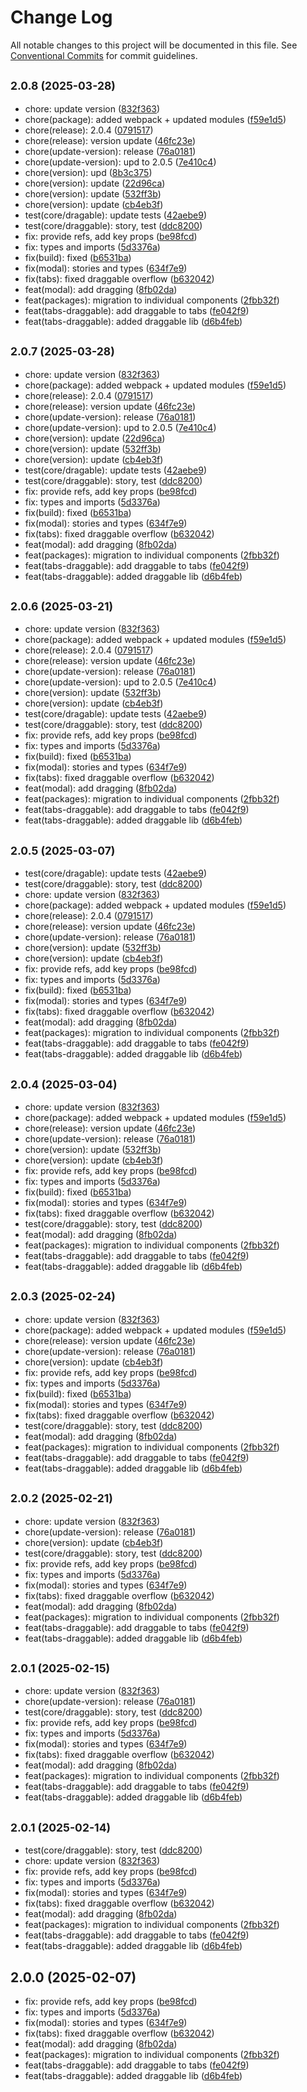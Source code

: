 # Change Log

All notable changes to this project will be documented in this file.
See [Conventional Commits](https://conventionalcommits.org) for commit guidelines.

## <small>2.0.8 (2025-03-28)</small>

* chore: update version ([832f363](https://gitlab.optimacros.com/fe/ui-kit/commit/832f363))
* chore(package): added webpack + updated modules ([f59e1d5](https://gitlab.optimacros.com/fe/ui-kit/commit/f59e1d5))
* chore(release): 2.0.4 ([0791517](https://gitlab.optimacros.com/fe/ui-kit/commit/0791517))
* chore(release): version update ([46fc23e](https://gitlab.optimacros.com/fe/ui-kit/commit/46fc23e))
* chore(update-version): release ([76a0181](https://gitlab.optimacros.com/fe/ui-kit/commit/76a0181))
* chore(update-version): upd to 2.0.5 ([7e410c4](https://gitlab.optimacros.com/fe/ui-kit/commit/7e410c4))
* chore(version): upd ([8b3c375](https://gitlab.optimacros.com/fe/ui-kit/commit/8b3c375))
* chore(version): update ([22d96ca](https://gitlab.optimacros.com/fe/ui-kit/commit/22d96ca))
* chore(version): update ([532ff3b](https://gitlab.optimacros.com/fe/ui-kit/commit/532ff3b))
* chore(version): update ([cb4eb3f](https://gitlab.optimacros.com/fe/ui-kit/commit/cb4eb3f))
* test(core/dragable): update tests ([42aebe9](https://gitlab.optimacros.com/fe/ui-kit/commit/42aebe9))
* test(core/draggable): story, test ([ddc8200](https://gitlab.optimacros.com/fe/ui-kit/commit/ddc8200))
* fix: provide refs, add key props ([be98fcd](https://gitlab.optimacros.com/fe/ui-kit/commit/be98fcd))
* fix: types and imports ([5d3376a](https://gitlab.optimacros.com/fe/ui-kit/commit/5d3376a))
* fix(build): fixed ([b6531ba](https://gitlab.optimacros.com/fe/ui-kit/commit/b6531ba))
* fix(modal): stories and types ([634f7e9](https://gitlab.optimacros.com/fe/ui-kit/commit/634f7e9))
* fix(tabs): fixed draggable overflow ([b632042](https://gitlab.optimacros.com/fe/ui-kit/commit/b632042))
* feat(modal): add dragging ([8fb02da](https://gitlab.optimacros.com/fe/ui-kit/commit/8fb02da))
* feat(packages): migration to individual components ([2fbb32f](https://gitlab.optimacros.com/fe/ui-kit/commit/2fbb32f))
* feat(tabs-draggable): add draggable to tabs ([fe042f9](https://gitlab.optimacros.com/fe/ui-kit/commit/fe042f9))
* feat(tabs-draggable): added draggable lib ([d6b4feb](https://gitlab.optimacros.com/fe/ui-kit/commit/d6b4feb))





## <small>2.0.7 (2025-03-28)</small>

* chore: update version ([832f363](https://gitlab.optimacros.com/fe/ui-kit/commit/832f363))
* chore(package): added webpack + updated modules ([f59e1d5](https://gitlab.optimacros.com/fe/ui-kit/commit/f59e1d5))
* chore(release): 2.0.4 ([0791517](https://gitlab.optimacros.com/fe/ui-kit/commit/0791517))
* chore(release): version update ([46fc23e](https://gitlab.optimacros.com/fe/ui-kit/commit/46fc23e))
* chore(update-version): release ([76a0181](https://gitlab.optimacros.com/fe/ui-kit/commit/76a0181))
* chore(update-version): upd to 2.0.5 ([7e410c4](https://gitlab.optimacros.com/fe/ui-kit/commit/7e410c4))
* chore(version): update ([22d96ca](https://gitlab.optimacros.com/fe/ui-kit/commit/22d96ca))
* chore(version): update ([532ff3b](https://gitlab.optimacros.com/fe/ui-kit/commit/532ff3b))
* chore(version): update ([cb4eb3f](https://gitlab.optimacros.com/fe/ui-kit/commit/cb4eb3f))
* test(core/dragable): update tests ([42aebe9](https://gitlab.optimacros.com/fe/ui-kit/commit/42aebe9))
* test(core/draggable): story, test ([ddc8200](https://gitlab.optimacros.com/fe/ui-kit/commit/ddc8200))
* fix: provide refs, add key props ([be98fcd](https://gitlab.optimacros.com/fe/ui-kit/commit/be98fcd))
* fix: types and imports ([5d3376a](https://gitlab.optimacros.com/fe/ui-kit/commit/5d3376a))
* fix(build): fixed ([b6531ba](https://gitlab.optimacros.com/fe/ui-kit/commit/b6531ba))
* fix(modal): stories and types ([634f7e9](https://gitlab.optimacros.com/fe/ui-kit/commit/634f7e9))
* fix(tabs): fixed draggable overflow ([b632042](https://gitlab.optimacros.com/fe/ui-kit/commit/b632042))
* feat(modal): add dragging ([8fb02da](https://gitlab.optimacros.com/fe/ui-kit/commit/8fb02da))
* feat(packages): migration to individual components ([2fbb32f](https://gitlab.optimacros.com/fe/ui-kit/commit/2fbb32f))
* feat(tabs-draggable): add draggable to tabs ([fe042f9](https://gitlab.optimacros.com/fe/ui-kit/commit/fe042f9))
* feat(tabs-draggable): added draggable lib ([d6b4feb](https://gitlab.optimacros.com/fe/ui-kit/commit/d6b4feb))





## <small>2.0.6 (2025-03-21)</small>

* chore: update version ([832f363](https://gitlab.optimacros.com/fe/ui-kit/commit/832f363))
* chore(package): added webpack + updated modules ([f59e1d5](https://gitlab.optimacros.com/fe/ui-kit/commit/f59e1d5))
* chore(release): 2.0.4 ([0791517](https://gitlab.optimacros.com/fe/ui-kit/commit/0791517))
* chore(release): version update ([46fc23e](https://gitlab.optimacros.com/fe/ui-kit/commit/46fc23e))
* chore(update-version): release ([76a0181](https://gitlab.optimacros.com/fe/ui-kit/commit/76a0181))
* chore(update-version): upd to 2.0.5 ([7e410c4](https://gitlab.optimacros.com/fe/ui-kit/commit/7e410c4))
* chore(version): update ([532ff3b](https://gitlab.optimacros.com/fe/ui-kit/commit/532ff3b))
* chore(version): update ([cb4eb3f](https://gitlab.optimacros.com/fe/ui-kit/commit/cb4eb3f))
* test(core/dragable): update tests ([42aebe9](https://gitlab.optimacros.com/fe/ui-kit/commit/42aebe9))
* test(core/draggable): story, test ([ddc8200](https://gitlab.optimacros.com/fe/ui-kit/commit/ddc8200))
* fix: provide refs, add key props ([be98fcd](https://gitlab.optimacros.com/fe/ui-kit/commit/be98fcd))
* fix: types and imports ([5d3376a](https://gitlab.optimacros.com/fe/ui-kit/commit/5d3376a))
* fix(build): fixed ([b6531ba](https://gitlab.optimacros.com/fe/ui-kit/commit/b6531ba))
* fix(modal): stories and types ([634f7e9](https://gitlab.optimacros.com/fe/ui-kit/commit/634f7e9))
* fix(tabs): fixed draggable overflow ([b632042](https://gitlab.optimacros.com/fe/ui-kit/commit/b632042))
* feat(modal): add dragging ([8fb02da](https://gitlab.optimacros.com/fe/ui-kit/commit/8fb02da))
* feat(packages): migration to individual components ([2fbb32f](https://gitlab.optimacros.com/fe/ui-kit/commit/2fbb32f))
* feat(tabs-draggable): add draggable to tabs ([fe042f9](https://gitlab.optimacros.com/fe/ui-kit/commit/fe042f9))
* feat(tabs-draggable): added draggable lib ([d6b4feb](https://gitlab.optimacros.com/fe/ui-kit/commit/d6b4feb))





## <small>2.0.5 (2025-03-07)</small>

* test(core/dragable): update tests ([42aebe9](https://gitlab.optimacros.com/fe/ui-kit/commit/42aebe9))
* test(core/draggable): story, test ([ddc8200](https://gitlab.optimacros.com/fe/ui-kit/commit/ddc8200))
* chore: update version ([832f363](https://gitlab.optimacros.com/fe/ui-kit/commit/832f363))
* chore(package): added webpack + updated modules ([f59e1d5](https://gitlab.optimacros.com/fe/ui-kit/commit/f59e1d5))
* chore(release): 2.0.4 ([0791517](https://gitlab.optimacros.com/fe/ui-kit/commit/0791517))
* chore(release): version update ([46fc23e](https://gitlab.optimacros.com/fe/ui-kit/commit/46fc23e))
* chore(update-version): release ([76a0181](https://gitlab.optimacros.com/fe/ui-kit/commit/76a0181))
* chore(version): update ([532ff3b](https://gitlab.optimacros.com/fe/ui-kit/commit/532ff3b))
* chore(version): update ([cb4eb3f](https://gitlab.optimacros.com/fe/ui-kit/commit/cb4eb3f))
* fix: provide refs, add key props ([be98fcd](https://gitlab.optimacros.com/fe/ui-kit/commit/be98fcd))
* fix: types and imports ([5d3376a](https://gitlab.optimacros.com/fe/ui-kit/commit/5d3376a))
* fix(build): fixed ([b6531ba](https://gitlab.optimacros.com/fe/ui-kit/commit/b6531ba))
* fix(modal): stories and types ([634f7e9](https://gitlab.optimacros.com/fe/ui-kit/commit/634f7e9))
* fix(tabs): fixed draggable overflow ([b632042](https://gitlab.optimacros.com/fe/ui-kit/commit/b632042))
* feat(modal): add dragging ([8fb02da](https://gitlab.optimacros.com/fe/ui-kit/commit/8fb02da))
* feat(packages): migration to individual components ([2fbb32f](https://gitlab.optimacros.com/fe/ui-kit/commit/2fbb32f))
* feat(tabs-draggable): add draggable to tabs ([fe042f9](https://gitlab.optimacros.com/fe/ui-kit/commit/fe042f9))
* feat(tabs-draggable): added draggable lib ([d6b4feb](https://gitlab.optimacros.com/fe/ui-kit/commit/d6b4feb))





## <small>2.0.4 (2025-03-04)</small>

* chore: update version ([832f363](https://gitlab.optimacros.com/fe/ui-kit/commit/832f363))
* chore(package): added webpack + updated modules ([f59e1d5](https://gitlab.optimacros.com/fe/ui-kit/commit/f59e1d5))
* chore(release): version update ([46fc23e](https://gitlab.optimacros.com/fe/ui-kit/commit/46fc23e))
* chore(update-version): release ([76a0181](https://gitlab.optimacros.com/fe/ui-kit/commit/76a0181))
* chore(version): update ([532ff3b](https://gitlab.optimacros.com/fe/ui-kit/commit/532ff3b))
* chore(version): update ([cb4eb3f](https://gitlab.optimacros.com/fe/ui-kit/commit/cb4eb3f))
* fix: provide refs, add key props ([be98fcd](https://gitlab.optimacros.com/fe/ui-kit/commit/be98fcd))
* fix: types and imports ([5d3376a](https://gitlab.optimacros.com/fe/ui-kit/commit/5d3376a))
* fix(build): fixed ([b6531ba](https://gitlab.optimacros.com/fe/ui-kit/commit/b6531ba))
* fix(modal): stories and types ([634f7e9](https://gitlab.optimacros.com/fe/ui-kit/commit/634f7e9))
* fix(tabs): fixed draggable overflow ([b632042](https://gitlab.optimacros.com/fe/ui-kit/commit/b632042))
* test(core/draggable): story, test ([ddc8200](https://gitlab.optimacros.com/fe/ui-kit/commit/ddc8200))
* feat(modal): add dragging ([8fb02da](https://gitlab.optimacros.com/fe/ui-kit/commit/8fb02da))
* feat(packages): migration to individual components ([2fbb32f](https://gitlab.optimacros.com/fe/ui-kit/commit/2fbb32f))
* feat(tabs-draggable): add draggable to tabs ([fe042f9](https://gitlab.optimacros.com/fe/ui-kit/commit/fe042f9))
* feat(tabs-draggable): added draggable lib ([d6b4feb](https://gitlab.optimacros.com/fe/ui-kit/commit/d6b4feb))





## <small>2.0.3 (2025-02-24)</small>

* chore: update version ([832f363](https://gitlab.optimacros.com/fe/ui-kit/commit/832f363))
* chore(package): added webpack + updated modules ([f59e1d5](https://gitlab.optimacros.com/fe/ui-kit/commit/f59e1d5))
* chore(release): version update ([46fc23e](https://gitlab.optimacros.com/fe/ui-kit/commit/46fc23e))
* chore(update-version): release ([76a0181](https://gitlab.optimacros.com/fe/ui-kit/commit/76a0181))
* chore(version): update ([cb4eb3f](https://gitlab.optimacros.com/fe/ui-kit/commit/cb4eb3f))
* fix: provide refs, add key props ([be98fcd](https://gitlab.optimacros.com/fe/ui-kit/commit/be98fcd))
* fix: types and imports ([5d3376a](https://gitlab.optimacros.com/fe/ui-kit/commit/5d3376a))
* fix(build): fixed ([b6531ba](https://gitlab.optimacros.com/fe/ui-kit/commit/b6531ba))
* fix(modal): stories and types ([634f7e9](https://gitlab.optimacros.com/fe/ui-kit/commit/634f7e9))
* fix(tabs): fixed draggable overflow ([b632042](https://gitlab.optimacros.com/fe/ui-kit/commit/b632042))
* test(core/draggable): story, test ([ddc8200](https://gitlab.optimacros.com/fe/ui-kit/commit/ddc8200))
* feat(modal): add dragging ([8fb02da](https://gitlab.optimacros.com/fe/ui-kit/commit/8fb02da))
* feat(packages): migration to individual components ([2fbb32f](https://gitlab.optimacros.com/fe/ui-kit/commit/2fbb32f))
* feat(tabs-draggable): add draggable to tabs ([fe042f9](https://gitlab.optimacros.com/fe/ui-kit/commit/fe042f9))
* feat(tabs-draggable): added draggable lib ([d6b4feb](https://gitlab.optimacros.com/fe/ui-kit/commit/d6b4feb))





## <small>2.0.2 (2025-02-21)</small>

* chore: update version ([832f363](https://gitlab.optimacros.com/fe/ui-kit/commit/832f363))
* chore(update-version): release ([76a0181](https://gitlab.optimacros.com/fe/ui-kit/commit/76a0181))
* chore(version): update ([cb4eb3f](https://gitlab.optimacros.com/fe/ui-kit/commit/cb4eb3f))
* test(core/draggable): story, test ([ddc8200](https://gitlab.optimacros.com/fe/ui-kit/commit/ddc8200))
* fix: provide refs, add key props ([be98fcd](https://gitlab.optimacros.com/fe/ui-kit/commit/be98fcd))
* fix: types and imports ([5d3376a](https://gitlab.optimacros.com/fe/ui-kit/commit/5d3376a))
* fix(modal): stories and types ([634f7e9](https://gitlab.optimacros.com/fe/ui-kit/commit/634f7e9))
* fix(tabs): fixed draggable overflow ([b632042](https://gitlab.optimacros.com/fe/ui-kit/commit/b632042))
* feat(modal): add dragging ([8fb02da](https://gitlab.optimacros.com/fe/ui-kit/commit/8fb02da))
* feat(packages): migration to individual components ([2fbb32f](https://gitlab.optimacros.com/fe/ui-kit/commit/2fbb32f))
* feat(tabs-draggable): add draggable to tabs ([fe042f9](https://gitlab.optimacros.com/fe/ui-kit/commit/fe042f9))
* feat(tabs-draggable): added draggable lib ([d6b4feb](https://gitlab.optimacros.com/fe/ui-kit/commit/d6b4feb))





## <small>2.0.1 (2025-02-15)</small>

* chore: update version ([832f363](https://gitlab.optimacros.com/fe/ui-kit/commit/832f363))
* chore(update-version): release ([76a0181](https://gitlab.optimacros.com/fe/ui-kit/commit/76a0181))
* test(core/draggable): story, test ([ddc8200](https://gitlab.optimacros.com/fe/ui-kit/commit/ddc8200))
* fix: provide refs, add key props ([be98fcd](https://gitlab.optimacros.com/fe/ui-kit/commit/be98fcd))
* fix: types and imports ([5d3376a](https://gitlab.optimacros.com/fe/ui-kit/commit/5d3376a))
* fix(modal): stories and types ([634f7e9](https://gitlab.optimacros.com/fe/ui-kit/commit/634f7e9))
* fix(tabs): fixed draggable overflow ([b632042](https://gitlab.optimacros.com/fe/ui-kit/commit/b632042))
* feat(modal): add dragging ([8fb02da](https://gitlab.optimacros.com/fe/ui-kit/commit/8fb02da))
* feat(packages): migration to individual components ([2fbb32f](https://gitlab.optimacros.com/fe/ui-kit/commit/2fbb32f))
* feat(tabs-draggable): add draggable to tabs ([fe042f9](https://gitlab.optimacros.com/fe/ui-kit/commit/fe042f9))
* feat(tabs-draggable): added draggable lib ([d6b4feb](https://gitlab.optimacros.com/fe/ui-kit/commit/d6b4feb))





## <small>2.0.1 (2025-02-14)</small>

* test(core/draggable): story, test ([ddc8200](https://gitlab.optimacros.com/fe/ui-kit/commit/ddc8200))
* chore: update version ([832f363](https://gitlab.optimacros.com/fe/ui-kit/commit/832f363))
* fix: provide refs, add key props ([be98fcd](https://gitlab.optimacros.com/fe/ui-kit/commit/be98fcd))
* fix: types and imports ([5d3376a](https://gitlab.optimacros.com/fe/ui-kit/commit/5d3376a))
* fix(modal): stories and types ([634f7e9](https://gitlab.optimacros.com/fe/ui-kit/commit/634f7e9))
* fix(tabs): fixed draggable overflow ([b632042](https://gitlab.optimacros.com/fe/ui-kit/commit/b632042))
* feat(modal): add dragging ([8fb02da](https://gitlab.optimacros.com/fe/ui-kit/commit/8fb02da))
* feat(packages): migration to individual components ([2fbb32f](https://gitlab.optimacros.com/fe/ui-kit/commit/2fbb32f))
* feat(tabs-draggable): add draggable to tabs ([fe042f9](https://gitlab.optimacros.com/fe/ui-kit/commit/fe042f9))
* feat(tabs-draggable): added draggable lib ([d6b4feb](https://gitlab.optimacros.com/fe/ui-kit/commit/d6b4feb))





## 2.0.0 (2025-02-07)

* fix: provide refs, add key props ([be98fcd](https://gitlab.optimacros.com/fe/ui-kit/commit/be98fcd))
* fix: types and imports ([5d3376a](https://gitlab.optimacros.com/fe/ui-kit/commit/5d3376a))
* fix(modal): stories and types ([634f7e9](https://gitlab.optimacros.com/fe/ui-kit/commit/634f7e9))
* fix(tabs): fixed draggable overflow ([b632042](https://gitlab.optimacros.com/fe/ui-kit/commit/b632042))
* feat(modal): add dragging ([8fb02da](https://gitlab.optimacros.com/fe/ui-kit/commit/8fb02da))
* feat(packages): migration to individual components ([2fbb32f](https://gitlab.optimacros.com/fe/ui-kit/commit/2fbb32f))
* feat(tabs-draggable): add draggable to tabs ([fe042f9](https://gitlab.optimacros.com/fe/ui-kit/commit/fe042f9))
* feat(tabs-draggable): added draggable lib ([d6b4feb](https://gitlab.optimacros.com/fe/ui-kit/commit/d6b4feb))
